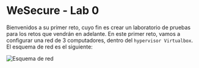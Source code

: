 # WeSecure - Lab 0

Bienvenidos a su primer reto, cuyo fin es crear un laboratorio de pruebas para los retos que vendrán en adelante. En este primer reto, vamos a configurar una red de 3 computadores, dentro del `hypervisor Virtualbox`. El esquema de red es el siguiente:

![Esquema de red](https://github.com/rebelskvll/WeSecureLabs/blob/main/imagenes/2024-06-05_19-04.png)

